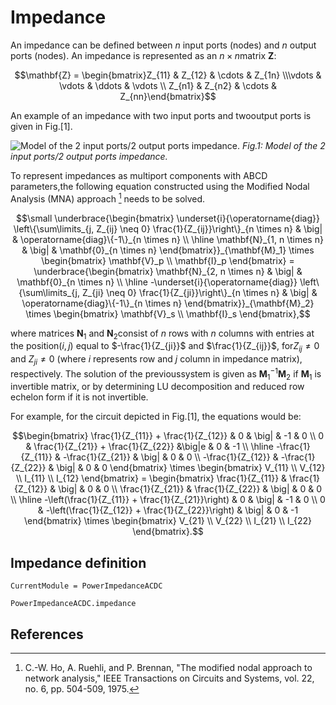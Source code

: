 # Impedance

An impedance can be defined between $n$ input ports (nodes) and $n$ output ports (nodes). An impedance is represented as an $n \times n$matrix $\mathbf{Z}$: 
```math
\mathbf{Z} = \begin{bmatrix}Z_{11} & Z_{12} & \cdots & Z_{1n} \\\vdots & \vdots & \ddots & \vdots \\
Z_{n1} & Z_{n2} & \cdots & Z_{nn}\end{bmatrix}
``` 
An example of an impedance with two input ports and twooutput ports is given in Fig.[1].

![Model of the 2 input ports/2 output ports
impedance.](pictures/impedance/impedance_model.png)
*Fig.1: Model of the 2 input ports/2 output ports impedance.*

To represent impedances as multiport components with ABCD parameters,the following equation constructed using the Modified Nodal Analysis
(MNA) approach [^1] needs to be solved. 
```math
\small
\underbrace{\begin{bmatrix}
\underset{i}{\operatorname{diag}} \left\{\sum\limits_{j, Z_{ij} \neq 0} \frac{1}{Z_{ij}}\right\}_{n \times n} & \big| & \operatorname{diag}\{-1\}_{n \times n} \\
\hline 
\mathbf{N}_{1, n \times n} & \big| & \mathbf{0}_{n \times n} 
\end{bmatrix}}_{\mathbf{M}_1} \times
\begin{bmatrix}
\mathbf{V}_p \\
\mathbf{I}_p
\end{bmatrix} = 
\underbrace{\begin{bmatrix}
\mathbf{N}_{2, n \times n} & \big| & \mathbf{0}_{n \times n}   \\
\hline 
-\underset{i}{\operatorname{diag}} \left\{\sum\limits_{j, Z_{ji} \neq 0} \frac{1}{Z_{ji}}\right\}_{n \times n} & \big| & \operatorname{diag}\{-1\}_{n \times n}
\end{bmatrix}}_{\mathbf{M}_2} \times
\begin{bmatrix}
\mathbf{V}_s \\
\mathbf{I}_s
\end{bmatrix},
```
where matrices $\mathbf{N}_1$ and $\mathbf{N}_2$consist of $n$ rows with $n$ columns with entries at the position$(i,j)$ equal to $-\frac{1}{Z_{ji}}$ and $\frac{1}{Z_{ij}}$, for$Z_{ij} \neq 0$ and $Z_{ji} \neq 0$ (where $i$ represents row and $j$ column in impedance matrix), respectively. The solution of the previoussystem is given as $\mathbf{M}_1^{-1}\mathbf{M}_2$ if $\mathbf{M}_1$ is invertible matrix, or by determining LU decomposition and reduced row echelon form if it is not invertible.

For example, for the circuit depicted in Fig.[1], the equations would be:
```math
\begin{bmatrix}
\frac{1}{Z_{11}} + \frac{1}{Z_{12}} & 0 & \big| & -1 & 0 \\
0 & \frac{1}{Z_{21}} + \frac{1}{Z_{22}} &\big|e & 0 & -1 \\
\hline 
-\frac{1}{Z_{11}} & -\frac{1}{Z_{21}} & \big| & 0 & 0 \\
-\frac{1}{Z_{12}} & -\frac{1}{Z_{22}} & \big| & 0 & 0
\end{bmatrix} \times
\begin{bmatrix}
V_{11} \\
V_{12} \\
I_{11} \\
I_{12}
\end{bmatrix} = 
\begin{bmatrix}
\frac{1}{Z_{11}} & \frac{1}{Z_{12}} & \big| & 0 & 0 \\
\frac{1}{Z_{21}} & \frac{1}{Z_{22}}  & \big| & 0 & 0 \\
\hline 
-\left(\frac{1}{Z_{11}} + \frac{1}{Z_{21}}\right) & 0 & \big| & -1 & 0 \\
0 & -\left(\frac{1}{Z_{12}} + \frac{1}{Z_{22}}\right) & \big| & 0 & -1
\end{bmatrix} \times
\begin{bmatrix}
V_{21} \\
V_{22} \\
I_{21} \\
I_{22}
\end{bmatrix}.
```
## Impedance definition
```@meta
CurrentModule = PowerImpedanceACDC
```

```@docs
PowerImpedanceACDC.impedance
```
## References
[^1]: C.-W. Ho, A. Ruehli, and P. Brennan, "The modified nodal approach to network analysis," IEEE Transactions on Circuits and Systems, vol. 22, no. 6, pp. 504-509, 1975.